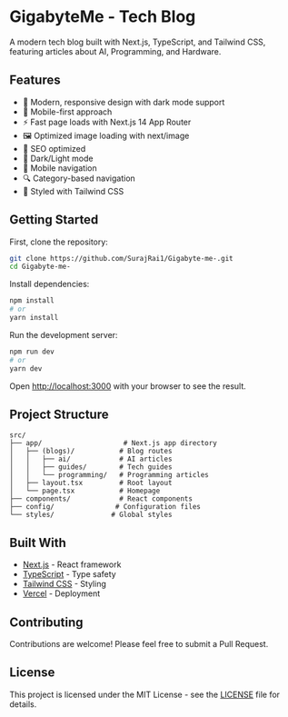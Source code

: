 # GigabyteMe - Tech Blog

A modern tech blog built with Next.js, TypeScript, and Tailwind CSS, featuring articles about AI, Programming, and Hardware.

## Features

- 🎨 Modern, responsive design with dark mode support
- 📱 Mobile-first approach
- ⚡ Fast page loads with Next.js 14 App Router
- 🖼️ Optimized image loading with next/image
- 🎯 SEO optimized
- 🌙 Dark/Light mode
- 📱 Mobile navigation
- 🔍 Category-based navigation
- 💅 Styled with Tailwind CSS

## Getting Started

First, clone the repository:

```bash
git clone https://github.com/SurajRai1/Gigabyte-me-.git
cd Gigabyte-me-
```

Install dependencies:

```bash
npm install
# or
yarn install
```

Run the development server:

```bash
npm run dev
# or
yarn dev
```

Open [http://localhost:3000](http://localhost:3000) with your browser to see the result.

## Project Structure

```
src/
├── app/                    # Next.js app directory
│   ├── (blogs)/           # Blog routes
│   │   ├── ai/            # AI articles
│   │   ├── guides/        # Tech guides
│   │   └── programming/   # Programming articles
│   ├── layout.tsx         # Root layout
│   └── page.tsx           # Homepage
├── components/            # React components
├── config/               # Configuration files
└── styles/              # Global styles
```

## Built With

- [Next.js](https://nextjs.org/) - React framework
- [TypeScript](https://www.typescriptlang.org/) - Type safety
- [Tailwind CSS](https://tailwindcss.com/) - Styling
- [Vercel](https://vercel.com/) - Deployment

## Contributing

Contributions are welcome! Please feel free to submit a Pull Request.

## License

This project is licensed under the MIT License - see the [LICENSE](LICENSE) file for details.
